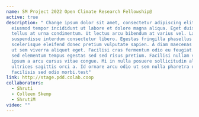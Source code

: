 ```yaml
---
name: SM Project 2022 Open Climate Research Fellowship@
active: true
description: " Change ipsum dolor sit amet, consectetur adipiscing elit, sed do
  eiusmod tempor incididunt ut labore et dolore magna aliqua. Eget duis at
  tellus at urna condimentum. Ut lectus arcu bibendum at varius vel. Laoreet
  suspendisse interdum consectetur libero. Egestas fringilla phasellus faucibus
  scelerisque eleifend donec pretium vulputate sapien. A diam maecenas sed enim
  ut sem viverra aliquet eget. Facilisi cras fermentum odio eu feugiat. Massa
  sed elementum tempus egestas sed sed risus pretium. Facilisi nullam vehicula
  ipsum a arcu cursus vitae congue. Mi in nulla posuere sollicitudin aliquam
  ultrices sagittis orci a. Id ornare arcu odio ut sem nulla pharetra diam. Eu
  facilisis sed odio morbi.test"
link: http://stage.pdd.colab.coop
collaborators:
  - Shruti
  - Colleen Skemp
  - ShrutiM
video: ""
---
```

